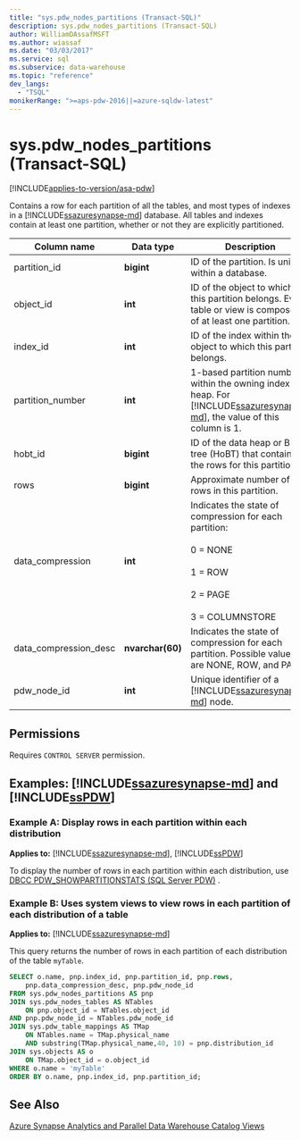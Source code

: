 ```yaml
---
title: "sys.pdw_nodes_partitions (Transact-SQL)"
description: sys.pdw_nodes_partitions (Transact-SQL)
author: WilliamDAssafMSFT
ms.author: wiassaf
ms.date: "03/03/2017"
ms.service: sql
ms.subservice: data-warehouse
ms.topic: "reference"
dev_langs:
  - "TSQL"
monikerRange: ">=aps-pdw-2016||=azure-sqldw-latest"
---
```

# sys.pdw_nodes_partitions (Transact-SQL)
[!INCLUDE[applies-to-version/asa-pdw](../../includes/applies-to-version/asa-pdw.md)]

  Contains a row for each partition of all the tables, and most types of indexes in a [!INCLUDE[ssazuresynapse-md](../../includes/ssazuresynapse-md.md)] database. All tables and indexes contain at least one partition, whether or not they are explicitly partitioned.  
  
|Column name|Data type|Description|  
|-----------------|---------------|-----------------|  
|partition_id|**bigint**|ID of the partition. Is unique within a database.|  
|object_id|**int**|ID of the object to which this partition belongs. Every table or view is composed of at least one partition.|  
|index_id|**int**|ID of the index within the object to which this partition belongs.|  
|partition_number|**int**|1-based partition number within the owning index or heap. For [!INCLUDE[ssazuresynapse-md](../../includes/ssazuresynapse-md.md)], the value of this column is 1.|  
|hobt_id|**bigint**|ID of the data heap or B-tree (HoBT) that contains the rows for this partition.|  
|rows|**bigint**|Approximate number of rows in this partition. |  
|data_compression|**int**|Indicates the state of compression for each partition:<br /><br /> 0 = NONE<br /><br /> 1 = ROW<br /><br /> 2 = PAGE<br /><br /> 3 = COLUMNSTORE|  
|data_compression_desc|**nvarchar(60)**|Indicates the state of compression for each partition. Possible values are NONE, ROW, and PAGE.|  
|pdw_node_id|**int**|Unique identifier of a [!INCLUDE[ssazuresynapse-md](../../includes/ssazuresynapse-md.md)] node.|  
  
## Permissions  
 Requires `CONTROL SERVER` permission.  
  
## Examples: [!INCLUDE[ssazuresynapse-md](../../includes/ssazuresynapse-md.md)] and [!INCLUDE[ssPDW](../../includes/sspdw-md.md)]  

### Example A: Display rows in each partition within each distribution 

**Applies to:** [!INCLUDE[ssazuresynapse-md](../../includes/ssazuresynapse-md.md)], [!INCLUDE[ssPDW](../../includes/sspdw-md.md)]
 
To display the number of rows in each partition within each distribution, use [DBCC PDW_SHOWPARTITIONSTATS (SQL Server PDW)](../../t-sql/database-console-commands/dbcc-pdw-showpartitionstats-transact-sql.md) .

### Example B: Uses system views to view rows in each partition of each distribution of a table

**Applies to:** [!INCLUDE[ssazuresynapse-md](../../includes/ssazuresynapse-md.md)]
 
This query returns the number of rows in each partition of each distribution of the table `myTable`.  
 
```sql  
SELECT o.name, pnp.index_id, pnp.partition_id, pnp.rows,   
    pnp.data_compression_desc, pnp.pdw_node_id  
FROM sys.pdw_nodes_partitions AS pnp  
JOIN sys.pdw_nodes_tables AS NTables  
    ON pnp.object_id = NTables.object_id  
AND pnp.pdw_node_id = NTables.pdw_node_id  
JOIN sys.pdw_table_mappings AS TMap  
    ON NTables.name = TMap.physical_name 
    AND substring(TMap.physical_name,40, 10) = pnp.distribution_id 
JOIN sys.objects AS o  
    ON TMap.object_id = o.object_id  
WHERE o.name = 'myTable'  
ORDER BY o.name, pnp.index_id, pnp.partition_id;  
```    
  
## See Also  
 [Azure Synapse Analytics and Parallel Data Warehouse Catalog Views](../../relational-databases/system-catalog-views/sql-data-warehouse-and-parallel-data-warehouse-catalog-views.md)  
  
  

